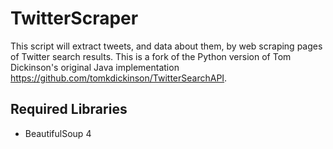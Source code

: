 # TwitterScraper
This script will extract tweets, and data about them, by web scraping pages of Twitter search results. This is a fork of the Python version of Tom Dickinson's original Java implementation https://github.com/tomkdickinson/TwitterSearchAPI.

## Required Libraries
* BeautifulSoup 4
